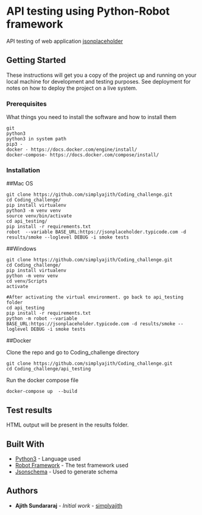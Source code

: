 # API testing using Python-Robot framework

API testing of web application [jsonplaceholder](https://jsonplaceholder.typicode.com)

## Getting Started

These instructions will get you a copy of the project up and running on your local machine for development and testing purposes. See deployment for notes on how to deploy the project on a live system.

### Prerequisites

What things you need to install the software and how to install them

```
git
python3
python3 in system path
pip3 - 
docker - https://docs.docker.com/engine/install/
docker-compose- https://docs.docker.com/compose/install/
```

### Installation

##Mac OS 
```
git clone https://github.com/simplyajith/Coding_challenge.git
cd Coding_challenge/
pip install virtualenv
python3 -m venv venv
source venv/bin/activate
cd api_testing/
pip install -r requirements.txt 
robot  --variable BASE_URL:https://jsonplaceholder.typicode.com -d results/smoke --loglevel DEBUG -i smoke tests

```

##Windows

```
git clone https://github.com/simplyajith/Coding_challenge.git
cd Coding_challenge/
pip install virtualenv
python -m venv venv
cd venv/Scripts
activate

#After activating the virtual environment. go back to api_testing folder
cd api_testing
pip install -r requirements.txt
python -m robot --variable BASE_URL:https://jsonplaceholder.typicode.com -d results/smoke --loglevel DEBUG -i smoke tests
```

##Docker

Clone the repo and go to Coding_challenge directory
```
git clone https://github.com/simplyajith/Coding_challenge.git
cd Coding_challenge/api_testing
```

Run the docker compose file
```
docker-compose up  --build
```

## Test results
HTML output will be present in the results folder.

## Built With

* [Python3](https://www.python.org/download/releases/3.0/) - Language used
* [Robot Framework](https://robotframework.org/) - The test framework used
* [Jsonschema](https://www.jsonschema.net/login) - Used to generate schema

## Authors

* **Ajith Sundararaj** - *Initial work* - [simplyajith](https://github.com/simplyajith)

